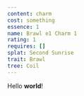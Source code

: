 ```yaml
---
content: charm
cost: something
essence: 1
name: Brawl e1 Charm 1
rating: 1
requires: []
splat: Second Sunrise
trait: Brawl
tree: Coil
---
```


Hello **world**!
